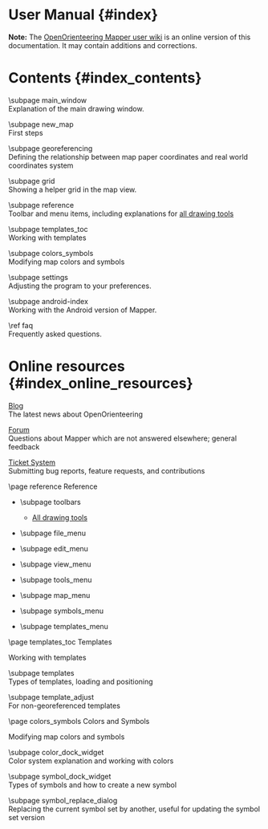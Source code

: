 User Manual    {#index}
===========

**Note:** The [OpenOrienteering Mapper user wiki](http://sourceforge.net/p/oorienteering/wiki/)
is an online version of this documentation. It may contain additions and corrections.

Contents    {#index_contents}
========

\subpage main_window <br/>
Explanation of the main drawing window.

\subpage new_map <br/>
First steps

\subpage georeferencing <br />
Defining the relationship between map paper coordinates and real world coordinates system

\subpage grid <br />
Showing a helper grid in the map view.

\subpage reference <br>
Toolbar and menu items, including explanations for [all drawing tools](toolbars.html#drawing)

\subpage templates_toc <br/>
Working with templates

\subpage colors_symbols <br/>
Modifying map colors and symbols

\subpage settings <br>
Adjusting the program to your preferences.

\subpage android-index <br>
Working with the Android version of Mapper.

\ref faq <br>
Frequently asked questions.


Online resources    {#index_online_resources}
================

[Blog](http://www.openorienteering.org/) <br/>
The latest news about OpenOrienteering

[Forum](http://sourceforge.net/p/oorienteering/discussion/) <br/>
Questions about Mapper which are not answered elsewhere; general feedback

[Ticket System](https://github.com/OpenOrienteering/mapper/issues) <br/>
Submitting bug reports, feature requests, and contributions



\page reference Reference

* \subpage toolbars
  * [All drawing tools](toolbars.html#drawing)


* \subpage file_menu
* \subpage edit_menu
* \subpage view_menu
* \subpage tools_menu
* \subpage map_menu
* \subpage symbols_menu
* \subpage templates_menu



\page templates_toc Templates

Working with templates

\subpage templates <br />
Types of templates, loading and positioning

\subpage template_adjust <br />
For non-georeferenced templates



\page colors_symbols Colors and Symbols

Modifying map colors and symbols

\subpage color_dock_widget <br />
Color system explanation and working with colors

\subpage symbol_dock_widget <br />
Types of symbols and how to create a new symbol

\subpage symbol_replace_dialog <br />
Replacing the current symbol set by another, useful for updating the symbol set version
